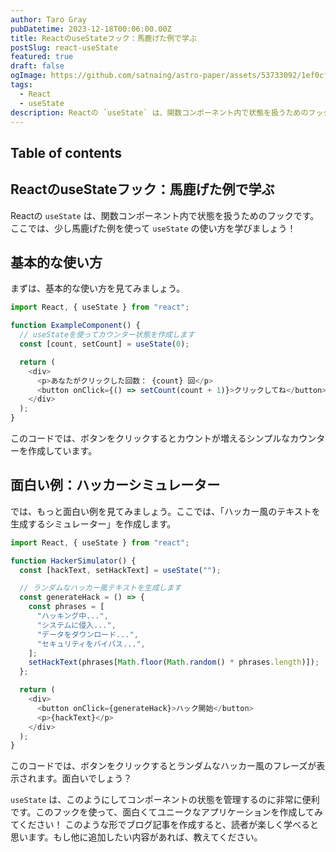 ```yaml
---
author: Taro Gray
pubDatetime: 2023-12-18T00:06:00.00Z
title: ReactのuseStateフック：馬鹿げた例で学ぶ
postSlug: react-useState
featured: true
draft: false
ogImage: https://github.com/satnaing/astro-paper/assets/53733092/1ef0cf03-8137-4d67-ac81-84a032119e3a
tags:
  - React
  - useState
description: Reactの `useState` は、関数コンポーネント内で状態を扱うためのフックです。ここでは、少し馬鹿げた例を使って `useState` の使い方を学びましょう！
---
```


## Table of contents

## ReactのuseStateフック：馬鹿げた例で学ぶ

Reactの `useState` は、関数コンポーネント内で状態を扱うためのフックです。ここでは、少し馬鹿げた例を使って `useState` の使い方を学びましょう！

## 基本的な使い方

まずは、基本的な使い方を見てみましょう。

```javascript
import React, { useState } from "react";

function ExampleComponent() {
  // useStateを使ってカウンター状態を作成します
  const [count, setCount] = useState(0);

  return (
    <div>
      <p>あなたがクリックした回数： {count} 回</p>
      <button onClick={() => setCount(count + 1)}>クリックしてね</button>
    </div>
  );
}
```

このコードでは、ボタンをクリックするとカウントが増えるシンプルなカウンターを作成しています。

## 面白い例：ハッカーシミュレーター

では、もっと面白い例を見てみましょう。ここでは、「ハッカー風のテキストを生成するシミュレーター」を作成します。

```javascript
import React, { useState } from "react";

function HackerSimulator() {
  const [hackText, setHackText] = useState("");

  // ランダムなハッカー風テキストを生成します
  const generateHack = () => {
    const phrases = [
      "ハッキング中...",
      "システムに侵入...",
      "データをダウンロード...",
      "セキュリティをバイパス...",
    ];
    setHackText(phrases[Math.floor(Math.random() * phrases.length)]);
  };

  return (
    <div>
      <button onClick={generateHack}>ハック開始</button>
      <p>{hackText}</p>
    </div>
  );
}
```

このコードでは、ボタンをクリックするとランダムなハッカー風のフレーズが表示されます。面白いでしょう？

`useState` は、このようにしてコンポーネントの状態を管理するのに非常に便利です。このフックを使って、面白くてユニークなアプリケーションを作成してみてください！
このような形でブログ記事を作成すると、読者が楽しく学べると思います。もし他に追加したい内容があれば、教えてください。
